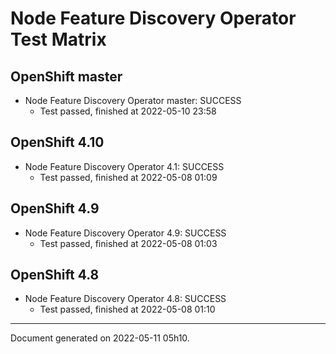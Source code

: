 
Node Feature Discovery Operator Test Matrix
===========================================

OpenShift master
----------------



* Node Feature Discovery Operator master: SUCCESS
  - Test passed, finished at 2022-05-10 23:58






OpenShift 4.10
--------------



* Node Feature Discovery Operator 4.1: SUCCESS
  - Test passed, finished at 2022-05-08 01:09






OpenShift 4.9
-------------



* Node Feature Discovery Operator 4.9: SUCCESS
  - Test passed, finished at 2022-05-08 01:03






OpenShift 4.8
-------------



* Node Feature Discovery Operator 4.8: SUCCESS
  - Test passed, finished at 2022-05-08 01:10






---
Document generated on 2022-05-11 05h10.

